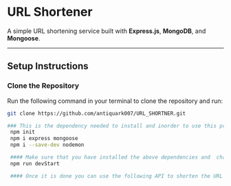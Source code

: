 # **URL Shortener**

A simple URL shortening service built with **Express.js**, **MongoDB**, and **Mongoose**.

---

## **Setup Instructions**

### **Clone the Repository**

Run the following command in your terminal to clone the repository and run:

```bash
git clone https://github.com/antiquark007/URL_SHORTNER.git

### This is the dependency needed to install and inorder to use this project
 npm init
 npm i express mongoose
 npm i --save-dev nodemon

 #### Make sure that you have installed the above dependencies and  change package.json folder and to run the server use the following command
 npm run devStart

 #### Once it is done you can use the following API to shorten the URL
